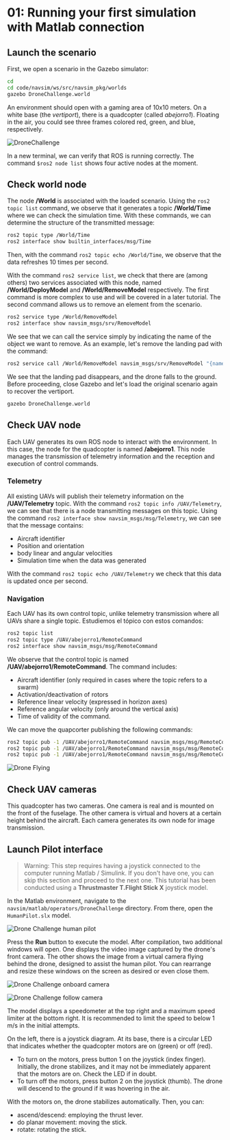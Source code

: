 # 01: Running your first simulation with Matlab connection

## Launch the scenario

First, we open a scenario in the Gazebo simulator:

```bash
cd
cd code/navsim/ws/src/navsim_pkg/worlds
gazebo DroneChallenge.world
```
An environment should open with a gaming area of 10x10 meters. On a white base (the _vertiport_), there is a quadcopter (called _abejorro1_). Floating in the air, you could see three frames colored red, green, and blue, respectively.

![DroneChallenge](./img/DroneChallenge.png 'Drone Challenge scenario. :size=600px')


In a new terminal, we can verify that ROS is running correctly. The command `$ros2 node list` shows four active nodes at the moment.


## Check world node

The node **/World** is associated with the loaded scenario. Using the `ros2 topic list` command, we observe that it generates a topic **/World/Time** where we can check the simulation time. With these commands, we can determine the structure of the transmitted message:

```bash
ros2 topic type /World/Time
ros2 interface show builtin_interfaces/msg/Time
```
Then, with the command `ros2 topic echo /World/Time`, we observe that the data refreshes 10 times per second.


With the command `ros2 service list`, we check that there are (among others) two services associated with this node, named **/World/DeployModel** and **/World/RemoveModel** respectively. The first command is more complex to use and will be covered in a later tutorial. The second command allows us to remove an element from the scenario.
```bash
ros2 service type /World/RemoveModel 
ros2 interface show navsim_msgs/srv/RemoveModel
```
We see that we can call the service simply by indicating the name of the object we want to remove. As an example, let's remove the landing pad with the command:
```bash
ros2 service call /World/RemoveModel navsim_msgs/srv/RemoveModel "{name: 'vertiport'}"
```
We see that the landing pad disappears, and the drone falls to the ground.
Before proceeding, close Gazebo and let's load the original scenario again to recover the vertiport.

```bash
gazebo DroneChallenge.world
```


## Check UAV node

Each UAV generates its own ROS node to interact with the environment. In this case, the node for the quadcopter is named **/abejorro1**.
This node manages the transmission of telemetry information and the reception and execution of control commands.


### Telemetry

All existing UAVs will publish their telemetry information on the **/UAV/Telemetry** topic. With the command `ros2 topic info /UAV/Telemetry`, we can see that there is a node transmitting messages on this topic. Using the command `ros2 interface show navsim_msgs/msg/Telemetry`, we can see that the message contains:
- Aircraft identifier
- Position and orientation
- body linear and angular velocities
- Simulation time when the data was generated

With the command `ros2 topic echo /UAV/Telemetry` we check that this data is updated once per second.

### Navigation

Each UAV has its own control topic, unlike telemetry transmission where all UAVs share a single topic.
Estudiemos el tópico con estos comandos:
```bash
ros2 topic list
ros2 topic type /UAV/abejorro1/RemoteCommand
ros2 interface show navsim_msgs/msg/RemoteCommand 
```
We observe that the control topic is named **/UAV/abejorro1/RemoteCommand**. The command includes:
- Aircraft identifier (only required in cases where the topic refers to a swarm)
- Activation/deactivation of rotors
- Reference linear velocity (expressed in horizon axes)
- Reference angular velocity (only around the vertical axis)
- Time of validity of the command.

We can move the quapcorter publishing the following commands:
```bash
ros2 topic pub -1 /UAV/abejorro1/RemoteCommand navsim_msgs/msg/RemoteCommand "{'on': true, 'vel': {'linear': {z: 1}}, 'duration': {'sec': 1}}"
ros2 topic pub -1 /UAV/abejorro1/RemoteCommand navsim_msgs/msg/RemoteCommand "{'on': true, 'vel': {'linear': {x: 1}, 'angular': {z: 1}}, 'duration': {'sec': 6}}"
ros2 topic pub -1 /UAV/abejorro1/RemoteCommand navsim_msgs/msg/RemoteCommand "{'on': false}"
```
![Drone Flying](./img/droneFlying.png)

## Check UAV cameras

This quadcopter has two cameras. One camera is real and is mounted on the front of the fuselage. 
The other camera is virtual and hovers at a certain height behind the aircraft. 
Each camera generates its own node for image transmission.


## Launch Pilot interface

> Warning: This step requires having a joystick connected to the computer running Matlab / Simulink. If you don't have one, you can skip this section and proceed to the next one.
> This tutorial has been conducted using a **Thrustmaster T.Flight Stick X** joystick model.

In the Matlab environment, navigate to the `navsim/matlab/operators/DroneChallenge` directory. From there, open the `HumanPilot.slx` model.

![Drone Challenge human pilot](./img/HumanPilot.png 'Drone Challenge human pilot. :size=600px')

Press the **Run** button to execute the model. After compilation, two additional windows will open. One displays the video image captured by the drone's front camera. The other shows the image from a virtual camera flying behind the drone, designed to assist the human pilot. You can rearrange and resize these windows on the screen as desired or even close them.

![Drone Challenge onboard camera](./img/onboardCAM.png 'Drone Challenge onboard camera. :size=600px')

![Drone Challenge follow camera](./img/followCAM.png 'Drone Challenge follow camera. :size=600px')


The model displays a speedometer at the top right and a maximum speed limiter at the bottom right. It is recommended to limit the speed to below 1 m/s in the initial attempts.

On the left, there is a joystick diagram. At its base, there is a circular LED that indicates whether the quadcopter motors are on (green) or off (red).
- To turn on the motors, press button 1 on the joystick (index finger). Initially, the drone stabilizes, and it may not be immediately apparent that the motors are on. Check the LED if in doubt.
- To turn off the motors, press button 2 on the joystick (thumb). The drone will descend to the ground if it was hovering in the air.

With the motors on, the drone stabilizes automatically. Then, you can:
- ascend/descend: employing the thrust lever.
- do planar movement: moving the stick.
- rotate: rotating the stick.




